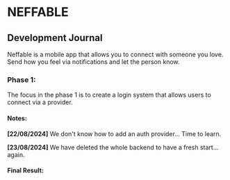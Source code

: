 # NEFFABLE

## Development Journal

Neffable is a mobile app that allows you to connect with someone you love.
Send how you feel via notifications and let the person know.

### Phase 1:

The focus in the phase 1 is to create a login system that allows users to connect via a provider.

#### Notes:

**[22/08/2024]** We don't know how to add an auth provider... Time to learn.

**[23/08/2024]** We have deleted the whole backend to have a fresh start... again.

#### Final Result:
